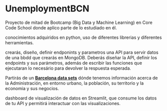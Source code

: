 # UnemploymentBCN

Proyecto de mitad de Bootcamp (Big Data y Machine Learning) en Core Code School donde aplico parte de lo estudiado en él.

conocimientos adquiridos en python, uso de diferentes librerias y diferentes herramientas.

crearás, diseño, definir endponints y parametros una API para servir datos de una bbdd que crearás en MongoDB. Deberás diseñar la API, definir los endpoints y sus parámetros, además de escribir las funciones que ejecutaran lo necesário para devolver la respuesta esperada.

Partirás de un **[Barcelona data sets](https://www.kaggle.com/xvivancos/barcelona-data-sets)** dónde tenemos información acerca de la Administración, en entorno urbano, la población, su territorio y la economia y sus negocios. 

dashboard de visualización de datos en Streamlit, que consume los datos de tu API y permitirá interactuar con las visualizaciones.